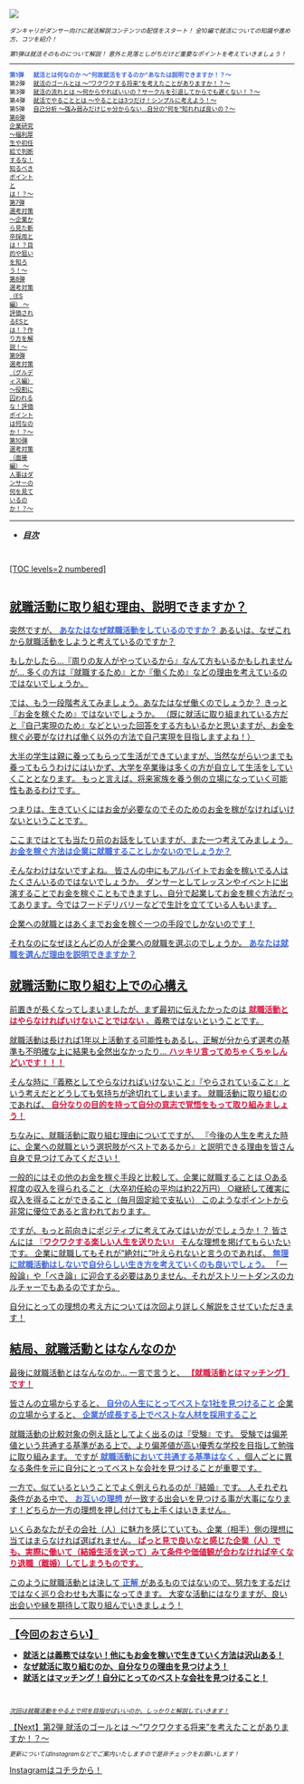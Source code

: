 ![](/img/news/131/1.png)

<div style="font-size: 75%;">

*ダンキャリがダンサー向けに就活解説コンテンツの配信をスタート！*
*全10編で就活についての知識や進め方、コツを紹介！*

*第1弾は就活そのものについて解説！*
*意外と見落としがちだけど重要なポイントを考えていきましょう！*

***

<div style="display:grid;grid-template-columns:4em 1fr;">

<div style="font-weight:bold;">
<span style="color: RoyalBlue;">第1弾</span>
</div>

<div style="font-weight:bold;">
<span style="color: RoyalBlue;">就活とは何なのか 〜"何故就活をするのか"あなたは説明できますか！？〜</span>
</div>

<div>第2弾</div>

<div>
<a href="/news/141" target="_blank">就活のゴールとは 〜”ワクワクする将来”を考えたことがありますか！？〜</a>
</div>

<div>第3弾</div>

<div>
<a href="/news/151" target="_blank">就活の流れとは 〜何からやればいいの？サークルを引退してからでも遅くない！？〜</a>
</div>

<div>第4弾</div>

<div>
<a href="/news/161" target="_blank">就活でやることとは 〜やることは3つだけ！シンプルに考えよう！〜</a>
</div>

<div>第5弾</div>

<div>
<a href="/news/171" target="_blank">自己分析 〜強み弱みだけじゃ分からない...自分の”何を”知れれば良いの？〜
</div>

<div>第6弾</div>

<div>企業研究 〜福利厚生や初任給で判断するな！知るべきポイントとは！？〜</div>

<div>第7弾</div>

<div>選考対策 〜企業から見た新卒採用とは！？目的や狙いを知ろう！〜</div>

<div>第8弾</div>

<div>選考対策（ES編） 〜評価されるESとは！？作り方を解説！〜</div>

<div>第9弾</div>

<div>選考対策（グルディス編） 〜役割に囚われるな！評価ポイントは何なのか！？〜</div>

<div>第10弾</div>

<div>選考対策（面接編） 〜人事はダンサーの何を見ているのか！？〜</div>

</div>

</div>

***


- **_目次_**

<div style="margin: 3em 0;">

[TOC levels=2 numbered]

</div>


## 就職活動に取り組む理由、説明できますか？

突然ですが、 <span style="color: RoyalBlue; ">**あなたはなぜ就職活動をしているのですか？**</span>
あるいは、なぜこれから就職活動をしようと考えているのですか？

もしかしたら...『周りの友人がやっているから』なんて方もいるかもしれませんが...
多くの方は『就職するため』とか『働くため』などの理由を考えているのではないでしょうか。

では、もう一段階考えてみましょう。あなたはなぜ働くのでしょうか？
きっと『お金を稼ぐため』ではないでしょうか。
（既に就活に取り組まれている方だと『自己実現のため』などといった回答をする方もいるかと思いますが、お金を稼ぐ必要がなければ働く以外の方法で自己実現を目指しますよね！）

大半の学生は親に養ってもらって生活ができていますが、当然ながらいつまでも養ってもらうわけにはいかず、大学を卒業後は多くの方が自立して生活をしていくこととなります。
もっと言えば、将来家族を養う側の立場になっていく可能性もあるわけです。

つまりは、生きていくにはお金が必要なのでそのためのお金を稼がなければいけないということです。

ここまではとても当たり前のお話をしていますが、また一つ考えてみましょう。
<span style="color: RoyalBlue; ">**お金を稼ぐ方法は企業に就職することしかないのでしょうか？**</span>

そんなわけはないですよね。
皆さんの中にもアルバイトでお金を稼いでる人はたくさんいるのではないでしょうか。
ダンサーとしてレッスンやイベントに出演することでお金を稼ぐこともできますし、自分で起業してお金を稼ぐ方法だってあります。今ではフードデリバリーなどで生計を立てている人もいます。

企業への就職とはあくまでお金を稼ぐ一つの手段でしかないのです！

それなのになぜほとんどの人が企業への就職を選ぶのでしょうか。
<span style="color: RoyalBlue; ">**あなたは就職を選んだ理由を説明できますか？**</span>
<br>

## 就職活動に取り組む上での心構え

前置きが長くなってしまいましたが、まず最初に伝えたかったのは **<span style="color: Crimson; ">就職活動とはやらなければいけないことではない</span>** 、義務ではないということです。

就職活動は長ければ1年以上活動する可能性もあるし、正解が分からず選考の基準も不明確な上に結果も全然出なかったり...
<span style="color: Crimson; ">**ハッキリ言ってめちゃくちゃしんどいです！！！**</span>

そんな時に『義務としてやらなければいけないこと』『やらされていること』という考えだとどうしても気持ちが途切れてしまいます。
就職活動に取り組むのであれば、 **<span style="color: Crimson; ">自分なりの目的を持って自分の意志で覚悟をもって取り組みましょう！</span>**


ちなみに、就職活動に取り組む理由についてですが、
『今後の人生を考えた時に、企業への就職という選択肢がベストであるから』と説明できる理由を皆さん自身で見つけてみてください！

一般的にはその他のお金を稼ぐ手段と比較して、企業に就職することは
○ある程度の収入を得られること（大卒初任給の平均は約22万円）
○継続して確実に収入を得ることができること（毎月固定給で支払い）
このようなポイントから非常に優位であると言われております。

ですが、もっと前向きにポジティブに考えてみてはいかがでしょうか！？
皆さんには <span style="color: Crimson; ">『**ワクワクする楽しい人生を送りたい』**</span> そんな理想を掲げてもらいたいです。
企業に就職してもそれが”絶対に”叶えられないと言うのであれば、 <span style="color: RoyalBlue; ">**無理に就職活動はしないで自分らしい生き方を考えていくのも良いでしょう。**</span>
「一般論」や「べき論」に迎合する必要はありません、それがストリートダンスのカルチャーでもあるのですから。

自分にとっての理想の考え方については次回より詳しく解説をさせていただきます！
<br>

## 結局、就職活動とはなんなのか

最後に就職活動とはなんなのか...
一言で言うと、 **<span style="color: Crimson; ">【就職活動とはマッチング】です！</span>**

皆さんの立場からすると、 <span style="color: RoyalBlue; ">**自分の人生にとってベストな1社を見つけること**</span>
企業の立場からすると、 <span style="color: RoyalBlue; ">**企業が成長する上でベストな人材を採用すること**</span>

就職活動の比較対象の例え話としてよく出るのは『受験』です。
受験では偏差値という共通する基準がある上で、より偏差値が高い優秀な学校を目指して勉強に取り組みます。
ですが <span style="color: RoyalBlue; ">**就職活動において共通する基準はなく**</span> 、個人ごとに異なる条件を元に自分にとってベストな会社を見つけることが重要です。

一方で、似ているということでよく例えられるのが『結婚』です。
人それぞれ条件がある中で、 <span style="color: RoyalBlue; ">**お互いの理想**</span> が一致する出会いを見つける事が大事になります！どちらか一方の理想を押し付けても上手くはいきません。

いくらあなたがその会社（人）に魅力を感じていても、企業（相手）側の理想に当てはまらなければ選ばれません。
<span style="color: Crimson; ">**ぱっと見で良いなと感じた企業（人）でも、実際に働いて（結婚生活を送って）みて条件や価値観が合わなければ辛くなり退職（離婚）してしまうものです。**</span>


このように就職活動とは決して <span style="color: RoyalBlue; ">**正解**</span> があるものではないので、努力をするだけではなく巡り合わせも大事になってきます。
大変な活動にはなりますが、良い出会いや縁を期待して取り組んでいきましょう！
<br>

***


**<div style="font-size: 125%;">【今回のおさらい】</div>**

- **就活とは義務ではない！他にもお金を稼いで生きていく方法は沢山ある！**
- **なぜ就活に取り組むのか、自分なりの理由を見つけよう！**
- **就活とはマッチング！自分にとってのベストな会社を見つけること！**

<br>

<div style="font-size: 75%;">

*次回は就職活動をやる上で何を目指せばいいのか、しっかりと解説していきます！*

</div>

<a href="/news/141" target=”_blank” class="button button--accent bottom-sticky-button">
<span class="button__text">【Next】第2弾 就活のゴールとは 〜”ワクワクする将来”を考えたことがありますか！？〜</span><i class="button__icon fas fa-arrow-right"></i>
</a>


<div style="font-size: 75%;">

*更新についてはInstagramなどでご案内いたしますので是非チェックをお願いします！*

</div>

<a href="https://instagram.com/dancerscareer?igshid=YmMyMTA2M2Y=" target="_blank" class="button button--accent">
<span class="button__text">Instagramはコチラから！</span><i class="button__icon fas fa-arrow-right"></i>
</a>
